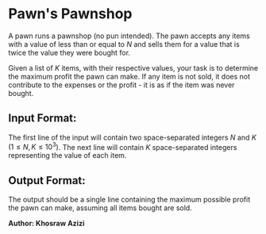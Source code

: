# Pawn's Pawnshop

A pawn runs a pawnshop (no pun intended). The pawn accepts any items with a value of less than or equal to $N$ and sells them for a value that is twice the value they were bought for. 

Given a list of $K$ items, with their respective values, your task is to determine the maximum profit the pawn can make. If any item is not sold, it does not contribute to the expenses or the profit - it is as if the item was never bought.

## Input Format:
The first line of the input will contain two space-separated integers $N$ and $K$ $(1 \leq N, K \leq 10^3)$. The next line will contain $K$ space-separated integers representing the value of each item.

## Output Format:

The output should be a single line containing the maximum possible profit the pawn can make, assuming all items bought are sold.

**Author: Khosraw Azizi**

